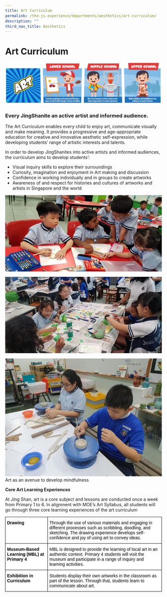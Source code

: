 ```yaml
---
title: Art Curriculum
permalink: /the-js-experience/departments/aesthetics/art-curriculum/
description: ""
third_nav_title: Aesthetics
---
```

# **Art Curriculum**

![](/images/Art.jpg)

### Every JingShanite an active artist and informed audience.

The Art Curriculum enables every child to enjoy art, communicate visually and make meaning. It provides a progressive and age-appropriate education for creative and innovative aesthetic self-expression, while developing students’ range of artistic interests and talents.  

In order to develop JingShanites into active artists and informed audiences, the curriculum aims to develop students’:

* Visual inquiry skills to explore their surroundings
* Curiosity, imagination and enjoyment in Art making and discussion
* Confidence in working individually and in groups to create artworks
* Awareness of and respect for histories and cultures of artworks and artists in Singapore and the world

![](/images/Art%20Curriculum%201.jpg)

![](/images/Art%20Curriculum%203.jpg)

![](/images/Art%20Curriculum%202.jpg)
Art as an avenue to develop mindfulness

**Core Art Learning Experiences**

At Jing Shan, art is a core subject and lessons are conducted once a week from Primary 1 to 6. In alignment with MOE’s Art Syllabus, all students will go through three core learning experiences of the art curriculum

<table style="border-collapse:collapse;border-spacing:0" class="tg"><thead><tr><th style="background-color:#FFF;border-color:#000000;border-style:solid;border-width:1px;color:#000000;font-family:Arial, sans-serif;font-size:14px;font-weight:bold;overflow:hidden;padding:10px 5px;text-align:left;vertical-align:top;word-break:normal">Drawing</th><th style="background-color:#FFF;border-color:#000000;border-style:solid;border-width:1px;color:#000000;font-family:Arial, sans-serif;font-size:14px;font-weight:normal;overflow:hidden;padding:10px 5px;text-align:left;vertical-align:top;word-break:normal">Through the use of various materials and engaging in different processes such as scribbling, doodling, and sketching. The drawing experience develops self-confidence and joy of using art to convey ideas.</th></tr></thead><tbody><tr><td style="background-color:#FFF;border-color:#000000;border-style:solid;border-width:1px;color:#000000;font-family:Arial, sans-serif;font-size:14px;font-weight:bold;overflow:hidden;padding:10px 5px;text-align:left;vertical-align:top;word-break:normal">Museum-Based Learning (MBL) at Primary 4</td><td style="background-color:#FFF;border-color:#000000;border-style:solid;border-width:1px;color:#000000;font-family:Arial, sans-serif;font-size:14px;overflow:hidden;padding:10px 5px;text-align:left;vertical-align:top;word-break:normal">MBL is designed to provide the learning of local art in an authentic context. Primary 4 students will visit the museum and participate in a range of inquiry and learning activities.</td></tr><tr><td style="background-color:#FFF;border-color:black;border-style:solid;border-width:1px;color:#000000;font-family:Arial, sans-serif;font-size:14px;font-weight:bold;overflow:hidden;padding:10px 5px;text-align:left;vertical-align:top;word-break:normal">Exhibition in Curriculum</td><td style="background-color:#FFF;border-color:black;border-style:solid;border-width:1px;color:#000000;font-family:Arial, sans-serif;font-size:14px;overflow:hidden;padding:10px 5px;text-align:left;vertical-align:top;word-break:normal">Students  display their own artworks in the classroom as part of the lesson. Through that, students learn to communicate about art.</td></tr></tbody></table>